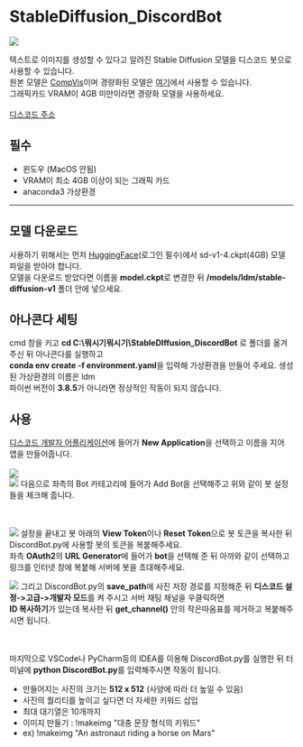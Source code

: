 # StableDiffusion_DiscordBot

![](https://user-images.githubusercontent.com/101509164/221388737-5efbf8dc-d59a-4ab4-8770-863f96dc6f17.jpg)

텍스트로 이미지를 생성할 수 있다고 알려진 Stable Diffusion 모델을 디스코드 봇으로 사용할 수 있습니다. </br>
원본 모델은 [CompVis](https://github.com/CompVis/stable-diffusion)이며 경량화된 모델은 [여기](https://github.com/basujindal/stable-diffusion)에서 사용할 수 있습니다. </br>
그래픽카드 VRAM이 4GB 미만이라면 경량화 모델을 사용하세요. </br> </br>
[디스코드 주소](discord.gg/vSQMkCNZc2)

## 필수
- 윈도우 (MacOS 안됨)
- VRAM이 최소 4GB 이상이 되는 그래픽 카드
- anaconda3 가상환경
---

## 모델 다운로드
사용하기 위해서는 먼저 [HuggingFace](https://huggingface.co/CompVis/stable-diffusion-v-1-4-original)(로그인 필수)에서 sd-v1-4.ckpt(4GB) 모델 파일을 받아야 합니다. </br>
모델을 다운로드 받았다면 이름을 **model.ckpt**로 변경한 뒤 **/models/ldm/stable-diffusion-v1** 폴더 안에 넣으세요. </br>

## 아나콘다 세팅
cmd 창을 키고 **cd C:\뭐시기뭐시기\StableDIffusion_DiscordBot** 로 폴더를 옮겨주신 뒤 아나콘다를 실행하고 </br>
**conda env create -f environment.yaml**을 입력해 가상환경을 만들어 주세요. 생성된 가상환경의 이름은 ldm </br>
파이썬 버전이 **3.8.5**가 아니라면 정상적인 작동이 되지 않습니다. </br>

## 사용
[디스코드 개발자 어플리케이션](https://discord.com/developers/applications/)에 들어가 **New Application**을 선택하고 이름을 지어 앱을 만들어줍니다. </br> </br>
![](https://user-images.githubusercontent.com/101509164/221389149-a3b5c7d7-d00e-4456-a39e-661b64f6a912.png) </br>
![](https://user-images.githubusercontent.com/101509164/221389164-a85747c1-bb1b-4bb7-aa12-900fa5a35769.png)
다음으로 좌측의 Bot 카테고리에 들어가 Add Bot을 선택해주고 위와 같이 봇 설정들을 체크해 줍니다. </br> </br> </br>

![](https://user-images.githubusercontent.com/101509164/221389284-af0b30c9-2025-4a1c-ba9a-2f782fec9642.png)
설정을 끝내고 봇 아래의 **View Token**이나 **Reset Token**으로 봇 토큰을 복사한 뒤 DiscordBot.py에 사용할 봇의 토큰을 복붙해주세요. </br>
좌측 **OAuth2**의 **URL Generator**에 들어가 **bot**을 선택해 준 뒤 아까와 같이 선택하고 링크를 인터넷 창에 복붙해 서버에 봇을 초대해주세요. </br>

![](https://user-images.githubusercontent.com/101509164/221389436-c59b4a03-7323-4e89-ab7f-5d58e803af4b.png)
그리고 DiscordBot.py의 **save_path**에 사진 저장 경로를 지정해준 뒤 **디스코드 설정->고급->개발자 모드**를 켜 주시고 서버 채팅 채널을 우클릭하면 </br> 
**ID 복사하기**가 있는데 복사한 뒤 **get_channel()** 안의 작은따옴표를 제거하고 복붙해주시면 됩니다. </br> </br> </br>

마지막으로 VSCode나 PyCharm등의 IDEA를 이용해 DiscordBot.py를 실행한 뒤 터미널에 **python DiscordBot.py**를 입력해주시면 작동이 됩니다.

- 만들어지는 사진의 크기는 **512 x 512** (사양에 따라 더 높일 수 있음)
- 사진의 퀄리티를 높이고 싶다면 더 자세한 키워드 삽입
- 최대 대기열은 10개까지
- 이미지 만들기 : !makeimg "대충 문장 형식의 키워드"
- ex) !makeimg "An astronaut riding a horse on Mars"
